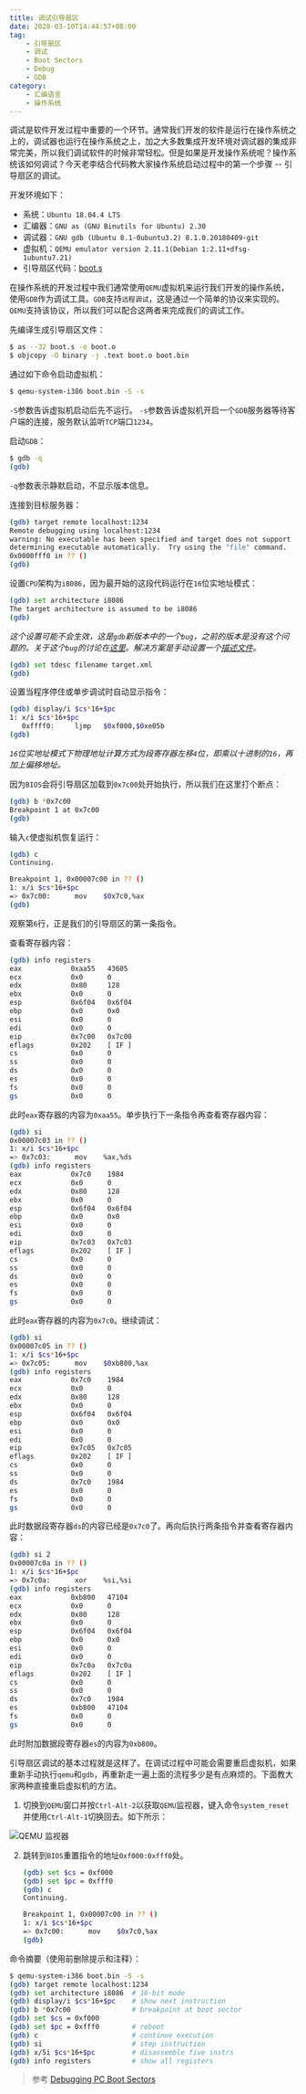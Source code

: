 ```yaml
---
title: 调试引导扇区
date: 2020-03-10T14:44:57+08:00
tag:
    - 引导扇区
    - 调试
    - Boot Sectors
    - Debug
    - GDB
category:
    - 汇编语言
    - 操作系统
---
```


调试是软件开发过程中重要的一个环节。通常我们开发的软件是运行在操作系统之上的，调试器也运行在操作系统之上，加之大多数集成开发环境对调试器的集成非常完美，所以我们调试软件的时候非常轻松。但是如果是开发操作系统呢？操作系统该如何调试？今天老李结合代码教大家操作系统启动过程中的第一个步骤 -- 引导扇区的调试。

开发环境如下：

+ 系统：`Ubuntu 18.04.4 LTS`
+ 汇编器：`GNU as (GNU Binutils for Ubuntu) 2.30`
+ 调试器：`GNU gdb (Ubuntu 8.1-0ubuntu3.2) 8.1.0.20180409-git`
+ 虚拟机：`QEMU emulator version 2.11.1(Debian 1:2.11+dfsg-1ubuntu7.21)`
+ 引导扇区代码：[boot.s](https://github.com/kviccn/asm-boooom/blob/master/0x02/boot.s)

在操作系统的开发过程中我们通常使用`QEMU`虚拟机来运行我们开发的操作系统，使用`GDB`作为调试工具。`GDB`支持`远程调试`，这是通过一个简单的协议来实现的。`QEMU`支持该协议，所以我们可以配合这两者来完成我们的调试工作。

先编译生成引导扇区文件：
```bash
$ as --32 boot.s -o boot.o
$ objcopy -O binary -j .text boot.o boot.bin
```

通过如下命令启动虚拟机：
```bash
$ qemu-system-i386 boot.bin -S -s
```

`-S`参数告诉虚拟机启动后先不运行。
`-s`参数告诉虚拟机开启一个`GDB`服务器等待客户端的连接，服务默认监听`TCP`端口`1234`。

启动`GDB`：
```bash
$ gdb -q
(gdb)
```
`-q`参数表示静默启动，不显示版本信息。

连接到目标服务器：
```bash
(gdb) target remote localhost:1234
Remote debugging using localhost:1234
warning: No executable has been specified and target does not support
determining executable automatically.  Try using the "file" command.
0x0000fff0 in ?? ()
(gdb)
```

设置`CPU`架构为`i8086`，因为最开始的这段代码运行在`16`位实地址模式：
```bash
(gdb) set architecture i8086
The target architecture is assumed to be i8086
(gdb)
```

*这个设置可能不会生效，这是`gdb`新版本中的一个`bug`，之前的版本是没有这个问题的。关于这个`bug`的讨论在[这里](https://sourceware.org/bugzilla/show_bug.cgi?id=22869)。解决方案是手动设置一个[描述文件](https://github.com/kviccn/asm-boooom/blob/master/gdb/target.xml)。*

```bash
(gdb) set tdesc filename target.xml
(gdb)
```

设置当程序停住或单步调试时自动显示指令：
```bash
(gdb) display/i $cs*16+$pc
1: x/i $cs*16+$pc
   0xffff0:     ljmp   $0xf000,$0xe05b
(gdb)
```

*`16`位实地址模式下物理地址计算方式为段寄存器左移`4`位，即乘以十进制的`16`，再加上偏移地址。*

因为`BIOS`会将引导扇区加载到`0x7c00`处开始执行，所以我们在这里打个断点：
```bash
(gdb) b *0x7c00
Breakpoint 1 at 0x7c00
(gdb)
```

输入`c`使虚拟机恢复运行：
```bash
(gdb) c
Continuing.

Breakpoint 1, 0x00007c00 in ?? ()
1: x/i $cs*16+$pc
=> 0x7c00:      mov    $0x7c0,%ax
(gdb)
```

观察第`6`行，正是我们的引导扇区的第一条指令。

查看寄存器内容：
```bash
(gdb) info registers
eax            0xaa55   43605
ecx            0x0      0
edx            0x80     128
ebx            0x0      0
esp            0x6f04   0x6f04
ebp            0x0      0x0
esi            0x0      0
edi            0x0      0
eip            0x7c00   0x7c00
eflags         0x202    [ IF ]
cs             0x0      0
ss             0x0      0
ds             0x0      0
es             0x0      0
fs             0x0      0
gs             0x0      0
```

此时`eax`寄存器的内容为`0xaa55`。单步执行下一条指令再查看寄存器内容：

```bash
(gdb) si
0x00007c03 in ?? ()
1: x/i $cs*16+$pc
=> 0x7c03:      mov    %ax,%ds
(gdb) info registers
eax            0x7c0    1984
ecx            0x0      0
edx            0x80     128
ebx            0x0      0
esp            0x6f04   0x6f04
ebp            0x0      0x0
esi            0x0      0
edi            0x0      0
eip            0x7c03   0x7c03
eflags         0x202    [ IF ]
cs             0x0      0
ss             0x0      0
ds             0x0      0
es             0x0      0
fs             0x0      0
gs             0x0      0
```

此时`eax`寄存器的内容为`0x7c0`。继续调试：

```bash
(gdb) si
0x00007c05 in ?? ()
1: x/i $cs*16+$pc
=> 0x7c05:      mov    $0xb800,%ax
(gdb) info registers
eax            0x7c0    1984
ecx            0x0      0
edx            0x80     128
ebx            0x0      0
esp            0x6f04   0x6f04
ebp            0x0      0x0
esi            0x0      0
edi            0x0      0
eip            0x7c05   0x7c05
eflags         0x202    [ IF ]
cs             0x0      0
ss             0x0      0
ds             0x7c0    1984
es             0x0      0
fs             0x0      0
gs             0x0      0
```

此时数据段寄存器`ds`的内容已经是`0x7c0`了。再向后执行两条指令并查看寄存器内容：

```bash
(gdb) si 2
0x00007c0a in ?? ()
1: x/i $cs*16+$pc
=> 0x7c0a:      xor    %si,%si
(gdb) info registers
eax            0xb800   47104
ecx            0x0      0
edx            0x80     128
ebx            0x0      0
esp            0x6f04   0x6f04
ebp            0x0      0x0
esi            0x0      0
edi            0x0      0
eip            0x7c0a   0x7c0a
eflags         0x202    [ IF ]
cs             0x0      0
ss             0x0      0
ds             0x7c0    1984
es             0xb800   47104
fs             0x0      0
gs             0x0      0
```

此时附加数据段寄存器`es`的内容为`0xb800`。

引导扇区调试的基本过程就是这样了。在调试过程中可能会需要重启虚拟机，如果重新手动执行`qemu`和`gdb`，再重新走一遍上面的流程多少是有点麻烦的。下面教大家两种直接重启虚拟机的方法。

1. 切换到`QEMU`窗口并按`Ctrl-Alt-2`以获取`QEMU`监视器，键入命令`system_reset`并使用`Ctrl-Alt-1`切换回去。如下所示：

![QEMU 监视器](./images/qemu-monitor.png)

2. 跳转到`BIOS`重置指令的地址`0xf000:0xfff0`处。

    ```bash
    (gdb) set $cs = 0xf000
    (gdb) set $pc = 0xfff0
    (gdb) c
    Continuing.

    Breakpoint 1, 0x00007c00 in ?? ()
    1: x/i $cs*16+$pc
    => 0x7c00:      mov    $0x7c0,%ax
    (gdb)
    ```

命令摘要（使用前删除提示和注释）：
```bash
$ qemu-system-i386 boot.bin -S -s
(gdb) target remote localhost:1234
(gdb) set architecture i8086  # 16-bit mode
(gdb) display/i $cs*16+$pc    # show next instruction
(gdb) b *0x7c00               # breakpoint at boot sector
(gdb) set $cs = 0xf000
(gdb) set $pc = 0xfff0        # reboot
(gdb) c                       # continue execution
(gdb) si                      # step instruction
(gdb) x/5i $cs*16+$pc         # disassemble five instrs
(gdb) info registers          # show all registers
```

> 参考 [Debugging PC Boot Sectors](https://weinholt.se/articles/debugging-boot-sectors/)
